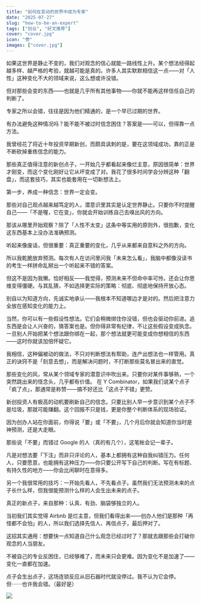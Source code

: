 ```yaml
---
title: "如何在变动的世界中成为专家"
date: "2025-07-27"
slug: "how-to-be-an-expert"
tags: ["创业", "好文推荐"]
cover: "cover.jpg"
icon: "😎"
images: ["cover.jpg"]
---
```

如果这世界是静止不变的，我们对观念的信心就能一路线性上升。某个想法经得起越多样、越严格的考验，就越可能是真的。许多人其实默默相信这一点——对「人性」这种变化不大的领域来说，这么想或许没错。



但对那些会变的东西——也就是几乎所有其他事物——你就不能再这样信任自己的判断了。



专家之所以会错，往往是因为他们精通的，是一个早已过期的世界。



有办法避免这种情况吗？能不能不被过时信念困住？答案是——可以，但得靠一点方法。



我曾经花了将近十年投资早期新创，而颇具讽刺的是，要在这领域成功，靠的正是不断砍掉重练信念的能力。



那些真正值得注意的新创点子，一开始几乎都看起来像烂主意，原因很简单：世界才刚变，而这个变化刚好让它从坏变成了对。我花了很多时间学会分辨这种「翻盘」，而这套技巧，其实也能套用在一切新想法上。



第一步，养成一种信念：世界一定会变。



那些对自己观点越来越笃定的人，潜意识里其实是认定世界静止。只要你不时提醒自己——「不是喔，它在变」，你就会开始训练自己去嗅出风的方向。



那该从哪里开始观察？除了「人性不太变」这条中等实用的原则外，很抱歉，变化这东西基本上没办法准确预测。



听起来像废话，但很重要：真正重要的变化，几乎从来都来自意料之外的方向。



所以我乾脆放弃预测。每次有人在访问里问我「未来怎么看」，我脑中都像没读书的考生一样拼命乱掰出一个听起来不错的答案。



但这不是因为我懒。恰好相反——我觉得，预测未来不但命中率可怜，还会让你思维变得僵硬。与其乱猜，不如选择更实际的策略：彻底、彻底地保持开放心态。



别自以为知道方向，先诚实地承认——我根本不知道哪边才是对的。然后把注意力全放在感知变化的能力上。



当然，你可以有一些假设性想法。它们会稍微绑住你没错，但也会驱动你前进。追东西是会让人兴奋的，猜答案也是。但你得非常有纪律，不让这些假设变成执念。
一旦别人开始把某个想法跟你绑在一起，那个想法就更可能变成你想相信的东西——这时你就该加倍怀疑它。



我相信，这种偏被动的做法，不只对判断想法有帮助，连产出想法也一样管用。真正的诀窍不是「刻意去想」，而是解决问题时，不打断那些莫名冒出来的直觉。



那些变化的风，常从某个领域专家的潜意识中吹出来。只要你对某件事够熟，一个突然跳出来的怪念头，几乎都有价值。
在 Y Combinator，如果我们说某个点子「疯了点」，那通常是称赞——搞不好还比「这点子不错」更赞。



新创投资人有极高的动机要刷新自己的信念。只要比别人早一步意识到某个点子不是垃圾，那就可能赚翻。这个回报不只是钱，更是你整个判断体系的现场验证。



因为创办人站在你面前，你得说「要」或「不要」，几个月后你就会知道你当时是神预测，还是大走眼。



那些说「不要」而错过 Google 的人（真的有几个），这笔帐会记一辈子。



凡是对想法要「下注」而非只评论的人，基本上都拥有这种自我纠错压力。任何人，只要愿意，也能拥有这种压力——你只要公开写下自己的判断。写在有标题、有持久性的地方——你会比闲聊时在意得多。



另一个我很常用的技巧：一开始先看人，不先看点子。虽然我们无法预测未来的点子长什么样，但我很能预测什么样的人会生出未来的点子。



真正的新点子，来自那种：认真、有劲、脑袋够独立的人。



当初我们其实觉得 Airbnb 是烂主意，但我们看得出来——创办人他们是那种「再怪都不会怕」的人，所以我们选择先信人、再信点子，最后押对了。



这招其实通用：想要快一点知道自己什么观念已经过时了？那就去跟那些会打破你观念的人当朋友。



不被自己的专业反困住，已经够难了，而未来只会更难。因为变化不是加速了——变化一直都在加速。



点子会生出点子，这场连锁反应从旧石器时代就没停过。我不认为它会停。
但⋯⋯也许我会错。（最好是）




![](https://prod-files-secure.s3.us-west-2.amazonaws.com/112d0858-5090-4d34-a606-b75eb8d65fd2/46476355-9cf3-4e99-9b7a-3531bc426380/1000202064.png?X-Amz-Algorithm=AWS4-HMAC-SHA256&X-Amz-Content-Sha256=UNSIGNED-PAYLOAD&X-Amz-Credential=ASIAZI2LB466UBD53SOF%2F20250911%2Fus-west-2%2Fs3%2Faws4_request&X-Amz-Date=20250911T032114Z&X-Amz-Expires=3600&X-Amz-Security-Token=IQoJb3JpZ2luX2VjEJP%2F%2F%2F%2F%2F%2F%2F%2F%2F%2FwEaCXVzLXdlc3QtMiJIMEYCIQCbCsPcSIH83uWuN7dhydZtrztXEEzqSYN0Cfs19m5%2FdgIhAJ3Ic%2FOnt1hubDbgKzvdNjJkbFfHFwBU4yNS9xd9mtaUKogECPz%2F%2F%2F%2F%2F%2F%2F%2F%2F%2FwEQABoMNjM3NDIzMTgzODA1IgyMamhezBUUeyqhNyEq3ANYUFb4gu3Ymdci90P7%2FzLTkenY1hM%2F3HY%2BaJZ0sNnlr4ocl1PXsk6Nt0eLCw8ng%2F7kGXirG1AfB6c1gyTk8Lfu4mCjUq4258Tarzd07nn4Q5d6kDnCpqfZMgGfjz68YhK2U9PTO18okJ51ndIsa%2BkFSFSTjXz3K5Q0oQP1QF5wQ9AbQZx9%2FC8rpw3vOBxArxkcfCLg2Ir%2FBMCTTFAgtCtEHyFEL3ned%2Fg1oiTJWeL%2BafNHOND1TOqg8kiZSqQEA51YPNmDHETY7Hrz2YNPsXY%2B%2F2jcShaIsHlKdI3sA0%2B%2FjthZNAX9Au2jrVOrprWOyj0Zn8M5OK6fzsKpJHGWm5iheb1cftTXT6hiaKuzjtyx84T1hD1H1UQ7u8Lu9NOH8cVHkP%2F%2BltA8EX5TXlWUjHBsTie9QLV7yErZV4KRDdEEN9NkG6F5eoWoLxHDhdRAn67%2Bzbaq3NeWpc0skezaWBCSHCoDvvVLYVdGMNugkmLbbxxI5ocYUinE%2F9KwkMc3HKiD9LekqL4us2nNpviI3iFTPLdDqU5YUbh1z08W35UFh8%2F2VdjCH3Tad50e7fB0U5Yd7IGTuIF8wrL7mTp9vRpkduS8UAUfXO8p7VEi7lcspyhcEo03aMSdTokN5TC%2B6YjGBjqkARb4I7olyN7cFC60FKPRRuzdHc6dyzv2FUL17JhIN8E8Humxce%2FU2sZ7aVzy%2B3SngQItN5cfJI8v2ZWdbFJlmxIniw0vk3Bk17RNrk%2FmgevVw5%2BJOaoMdPcgX0bIT1d7D9Q2Y5xacOdbvMo%2FpP7hBS1uK%2B1tMB8AWLTXzDsK80hB4sD%2FHPPRsCLjzWoiNQ6DBX6%2FvWOL8DzdnJ7En6AVyx5sfL20&X-Amz-Signature=f1198b695926d54513ae254477982b549036b0258a239f5e292bfbebd2f261bd&X-Amz-SignedHeaders=host&x-amz-checksum-mode=ENABLED&x-id=GetObject)

